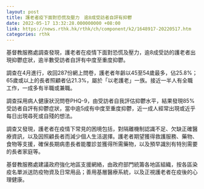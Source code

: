 ```yaml
---
layout: post
title: 護老者疫下面對恐慌及壓力　逾8成受訪者自評有抑鬱
date: 2022-05-17 13:32:28.000000000 +08:00
link: https://news.rthk.hk/rthk/ch/component/k2/1648917-20220517.htm
categories: rthk
---
```


基督教服務處調查發現，護老者在疫情下面對恐慌及壓力，逾8成受訪的護老者出現抑鬱症狀，逾半數受訪者自評有中度至重度抑鬱。

調查在4月進行，收回287份網上問卷，護老者年齡以45至54歲最多，佔25.8%；65歲或以上的長者照顧者佔21.3%，屬於「以老護老」一族。接近一半人有全職工作，一成多有半職或兼職。

調查採用病人健康狀況問卷PHQ-9，由受訪者自我評估抑鬱水平，結果發現85%受訪者自評有抑鬱症狀，當中逾5成有中度至重度抑鬱，近一成人經常出現或近乎每日出現尋死或自殘的想法。

調查又發現，護老者在疫情下常見的困境包括，對隔離機制認識不足、欠缺正確醫療資訊，以及因照顧長者而減少個人生活選擇。護老者期望獲得救護服務、藥物、食物等支援，確保長期病患長者能覆診並獲得所需藥物，以及預早識別有特別需要的長者家庭等。

基督教服務處建議政府強化地區支援網絡，由政府部門統籌各地區組織，按各區染疫名單派送防疫物資及日常用品；善用基層醫療系統，以及正視護老者在疫後的心理健康。
